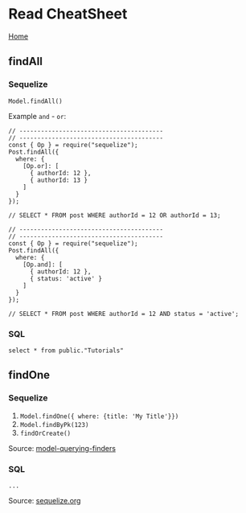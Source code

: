 
# Read CheatSheet
[Home](../../README.md)

## findAll

### Sequelize

`Model.findAll()`

Example `and` - `or`: 

```
// ----------------------------------------
// ----------------------------------------
const { Op } = require("sequelize");
Post.findAll({
  where: {
    [Op.or]: [
      { authorId: 12 },
      { authorId: 13 }
    ]
  }
});

// SELECT * FROM post WHERE authorId = 12 OR authorId = 13;

// ----------------------------------------
// ----------------------------------------
const { Op } = require("sequelize");
Post.findAll({
  where: {
    [Op.and]: [
      { authorId: 12 },
      { status: 'active' }
    ]
  }
});

// SELECT * FROM post WHERE authorId = 12 AND status = 'active';

```

### SQL

`select * from public."Tutorials"`

## findOne

### Sequelize

1. `Model.findOne({ where: {title: 'My Title'}})`
2. `Model.findByPk(123)`
3. `findOrCreate()`

Source: [model-querying-finders](https://sequelize.org/master/manual/model-querying-finders.html)

### SQL

`...`

Source: [sequelize.org](https://sequelize.org/master/manual/model-querying-basics.html#simple-select-queries)

